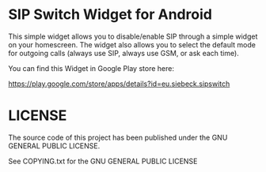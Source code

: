 SIP Switch Widget for Android
=========

This simple widget allows you to disable/enable SIP through a simple widget
on your homescreen. The widget also allows you to select the default mode for 
outgoing calls (always use SIP, always use GSM, or ask each time).

You can find this Widget in Google Play store here: 

https://play.google.com/store/apps/details?id=eu.siebeck.sipswitch

LICENSE
=======

The source code of this project has been published under the 
GNU GENERAL PUBLIC LICENSE.

See COPYING.txt for the GNU GENERAL PUBLIC LICENSE